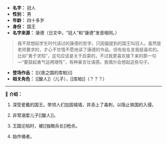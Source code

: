 
- **名字：** 冠人
- **性别：** 男
- **年龄：** 四十多岁
- **身份：** 国王
- **名字来源：** 康德（日文中，​“冠人”和“康德”发音相同。）

> 我不禁想起学生时代读过的康德的哲学，只因猫提到的国王叫冠人。​虽然是老师要求的，才心不甘情不愿地读了康德的作品，但有些名言我挺喜欢的。比如“勇于求知”​，这句应该是关于启蒙的，不过我更喜欢接下来的那一句—“要鼓起勇气运用理性”​，有种豪言壮语感。我偶尔会想起这些句子。

- **登场作品：** [[《夜之国的库帕》]] 
- **相关角色：** [[酸人]]（儿子），[[库帕]]（？？？）

---

🫅 **介绍：** 

1. 深受爱戴的国王。带领人们加固城墙，并添上了毒刺，以阻止铁国的入侵，

2. 非常溺爱儿子[[酸人]]。

3. 王国沦陷时，被[[独眼兵长]]枪杀。

4. 始作俑者。